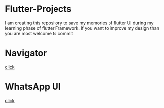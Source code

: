 # Flutter-Projects
I am creating this repository to save my memories of flutter UI during my learning phase of flutter Framework. If you want to improve my design than you are most welcome to commit

<h1>Navigator</h1><a href="https://zapp.run/edit/flutter-z7i06eb7j06?lazy=false&split=50&entry=lib/main.dart&file=lib/main.dart">click</a>

<h1>WhatsApp UI</h1><a href="https://zapp.run/edit/flutter-z02a06tm02b0?lazy=false&split=50&entry=lib/main.dart&file=lib/main.dart">click</a>
